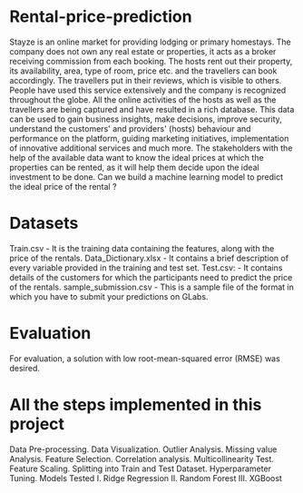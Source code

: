 # Rental-price-prediction
Stayze is an online market for providing lodging or primary homestays. The company does not own any real estate or properties, it acts as a broker receiving commission from each booking. The hosts rent out their property, its availability, area, type of room, price etc. and the travellers can book accordingly. The travellers put in their reviews, which is visible to others. People have used this service extensively and the company is recognized throughout the globe. All the online activities of the hosts as well as the travellers are being captured and have resulted in a rich database.  This data can be used to gain business insights, make decisions, improve security, understand the customers' and providers' (hosts) behaviour and performance on the platform, guiding marketing initiatives, implementation of innovative additional services and much more.  The stakeholders with the help of the available data want to know the ideal prices at which the properties can be rented, as it will help them decide upon the ideal investment to be done.  Can we build a machine learning model to predict the ideal price of the rental ?
# Datasets
Train.csv - It is the training data containing the features, along with the price of the rentals. Data_Dictionary.xlsx - It contains a brief description of every variable provided in the training and test set. Test.csv: - It contains details of the customers for which the participants need to predict the price of the rentals. sample_submission.csv - This is a sample file of the format in which you have to submit your predictions on GLabs.
# Evaluation
For evaluation, a solution with low root-mean-squared error (RMSE) was desired.

# All the steps implemented in this project
Data Pre-processing.
Data Visualization.
Outlier Analysis.
Missing value Analysis.
Feature Selection.
Correlation analysis.
Multicollinearity Test.
Feature Scaling.
Splitting into Train and Test Dataset.
Hyperparameter Tuning.
Models Tested I. Ridge Regression II. Random Forest III. XGBoost
